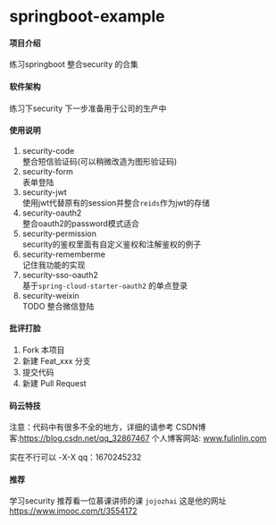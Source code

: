 # springboot-example

#### 项目介绍
练习springboot 整合security 的合集

#### 软件架构
练习下security 下一步准备用于公司的生产中

#### 使用说明

1.  security-code              
    整合短信验证码(可以稍微改造为图形验证码)
2.  security-form              
    表单登陆
3.  security-jwt          
    使用jwt代替原有的session并整合`reids`作为jwt的存储
4.  security-oauth2  
    整合oauth2的password模式适合
5.  security-permission  
    security的鉴权里面有自定义鉴权和注解鉴权的例子
6.  security-rememberme  
    记住我功能的实现
7.  security-sso-oauth2  
    基于`spring-cloud-starter-oauth2` 的单点登录
8.  security-weixin  
    TODO 整合微信登陆
    
    
        



#### 批评打脸

1. Fork 本项目
2. 新建 Feat_xxx 分支
3. 提交代码
4. 新建 Pull Request

#### 码云特技

注意：代码中有很多不全的地方，详细的请参考
CSDN博客:https://blog.csdn.net/qq_32867467
个人博客网站: www.fulinlin.com

实在不行可以 -X-X  qq：1670245232

#### 推荐
学习security 推荐看一位慕课讲师的课 `jojozhai`
这是他的网址  https://www.imooc.com/t/3554172
